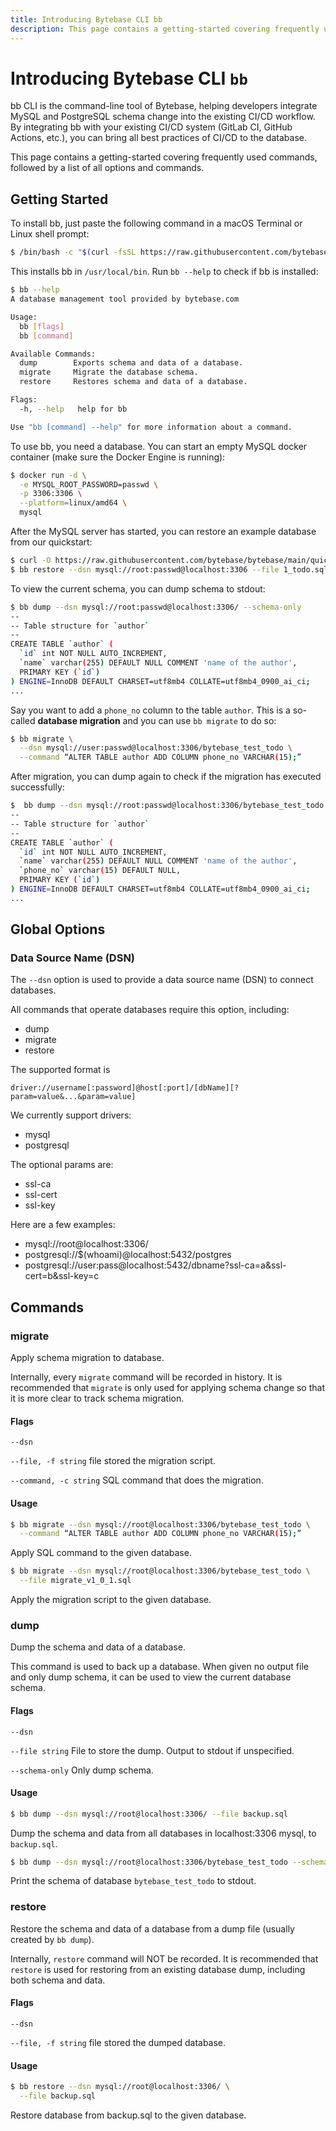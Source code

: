```yaml
---
title: Introducing Bytebase CLI bb
description: This page contains a getting-started covering frequently used commands, followed by a list of all options and commands.
---
```


# Introducing Bytebase CLI `bb`

bb CLI is the command-line tool of Bytebase, helping developers integrate MySQL and PostgreSQL schema change into the existing CI/CD workflow. By integrating bb with your existing CI/CD system (GitLab CI, GitHub Actions, etc.), you can bring all best practices of CI/CD to the database.

This page contains a getting-started covering frequently used commands, followed by a list of all options and commands.

## Getting Started

To install bb, just paste the following command in a macOS Terminal or Linux shell prompt:

```bash
$ /bin/bash -c "$(curl -fsSL https://raw.githubusercontent.com/bytebase/bytebase/HEAD/scripts/install_bb.sh)"
```

This installs bb in `/usr/local/bin`. Run `bb --help` to check if bb is installed:

```bash
$ bb --help
A database management tool provided by bytebase.com

Usage:
  bb [flags]
  bb [command]

Available Commands:
  dump        Exports schema and data of a database.
  migrate     Migrate the database schema.
  restore     Restores schema and data of a database.

Flags:
  -h, --help   help for bb

Use "bb [command] --help" for more information about a command.
```

To use bb, you need a database. You can start an empty MySQL docker container (make sure the Docker Engine is running):

```bash
$ docker run -d \
  -e MYSQL_ROOT_PASSWORD=passwd \
  -p 3306:3306 \
  --platform=linux/amd64 \
  mysql
```

After the MySQL server has started, you can restore an example database from our quickstart:

```bash
$ curl -O https://raw.githubusercontent.com/bytebase/bytebase/main/quickstart/test_schema/mysql/1_todo.sql
$ bb restore --dsn mysql://root:passwd@localhost:3306 --file 1_todo.sql
```

To view the current schema, you can dump schema to stdout:

```bash
$ bb dump --dsn mysql://root:passwd@localhost:3306/ --schema-only
--
-- Table structure for `author`
--
CREATE TABLE `author` (
  `id` int NOT NULL AUTO_INCREMENT,
  `name` varchar(255) DEFAULT NULL COMMENT 'name of the author',
  PRIMARY KEY (`id`)
) ENGINE=InnoDB DEFAULT CHARSET=utf8mb4 COLLATE=utf8mb4_0900_ai_ci;
...
```

Say you want to add a `phone_no` column to the table `author`. This is a so-called **database migration** and you can use `bb migrate` to do so:

```bash
$ bb migrate \
  --dsn mysql://user:passwd@localhost:3306/bytebase_test_todo \
  --command “ALTER TABLE author ADD COLUMN phone_no VARCHAR(15);”
```

After migration, you can dump again to check if the migration has executed successfully:

```bash
$  bb dump --dsn mysql://root:passwd@localhost:3306/bytebase_test_todo --schema-only
--
-- Table structure for `author`
--
CREATE TABLE `author` (
  `id` int NOT NULL AUTO_INCREMENT,
  `name` varchar(255) DEFAULT NULL COMMENT 'name of the author',
  `phone_no` varchar(15) DEFAULT NULL,
  PRIMARY KEY (`id`)
) ENGINE=InnoDB DEFAULT CHARSET=utf8mb4 COLLATE=utf8mb4_0900_ai_ci;
...
```

## Global Options

### Data Source Name (DSN)

The `--dsn` option is used to provide a data source name (DSN) to connect databases.

All commands that operate databases require this option, including:

- dump
- migrate
- restore

The supported format is

```
driver://username[:password]@host[:port]/[dbName][?param=value&...&param=value]
```

We currently support drivers:

- mysql
- postgresql

The optional params are:

- ssl-ca
- ssl-cert
- ssl-key

Here are a few examples:

- mysql://root@localhost:3306/
- postgresql://$(whoami)@localhost:5432/postgres
- postgresql://user:pass@localhost:5432/dbname?ssl-ca=a&ssl-cert=b&ssl-key=c

## Commands

### migrate

Apply schema migration to database.

Internally, every `migrate` command will be recorded in history. It is recommended that `migrate` is only used for applying schema change so that it is more clear to track schema migration.

#### Flags

`--dsn`

`--file, -f string` file stored the migration script.

`--command, -c string` SQL command that does the migration.

#### Usage

```bash
$ bb migrate --dsn mysql://root@localhost:3306/bytebase_test_todo \
  --command “ALTER TABLE author ADD COLUMN phone_no VARCHAR(15);”
```

Apply SQL command to the given database.

```bash
$ bb migrate --dsn mysql://root@localhost:3306/bytebase_test_todo \
  --file migrate_v1_0_1.sql
```

Apply the migration script to the given database.

### dump

Dump the schema and data of a database.

This command is used to back up a database. When given no output file and only dump schema, it can be used to view the current database schema.

#### Flags

`--dsn`

`--file string` File to store the dump. Output to stdout if unspecified.

`--schema-only` Only dump schema.

#### Usage

```bash
$ bb dump --dsn mysql://root@localhost:3306/ --file backup.sql
```

Dump the schema and data from all databases in localhost:3306 mysql, to `backup.sql`.

```bash
$ bb dump --dsn mysql://root@localhost:3306/bytebase_test_todo --schema-only
```

Print the schema of database `bytebase_test_todo` to stdout.

### restore

Restore the schema and data of a database from a dump file (usually created by `bb dump`).

Internally, `restore` command will NOT be recorded. It is recommended that `restore` is used for restoring from an existing database dump, including both schema and data.

#### Flags

`--dsn`

`--file, -f string` file stored the dumped database.

#### Usage

```bash
$ bb restore --dsn mysql://root@localhost:3306/ \
  --file backup.sql
```

Restore database from backup.sql to the given database.
